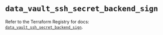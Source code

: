 # `data_vault_ssh_secret_backend_sign`

Refer to the Terraform Registry for docs: [`data_vault_ssh_secret_backend_sign`](https://registry.terraform.io/providers/hashicorp/vault/4.8.0/docs/data-sources/ssh_secret_backend_sign).
